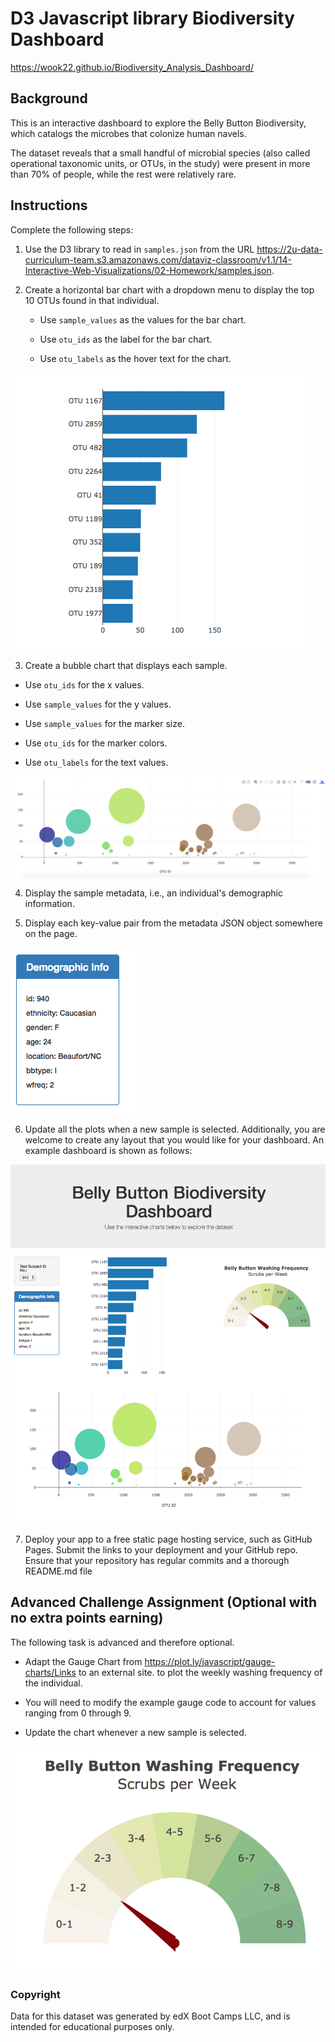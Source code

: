 # D3 Javascript library Biodiversity Dashboard

https://wook22.github.io/Biodiversity_Analysis_Dashboard/

## Background

This is an interactive dashboard to explore the Belly Button Biodiversity, which catalogs the microbes that colonize human navels.

The dataset reveals that a small handful of microbial species (also called operational taxonomic units, or OTUs, in the study) were present in more than 70% of people, while the rest were relatively rare.

## Instructions
Complete the following steps:

1. Use the D3 library to read in `samples.json` from the URL https://2u-data-curriculum-team.s3.amazonaws.com/dataviz-classroom/v1.1/14-Interactive-Web-Visualizations/02-Homework/samples.json.

2. Create a horizontal bar chart with a dropdown menu to display the top 10 OTUs found in that individual.

   * Use `sample_values` as the values for the bar chart.

   * Use `otu_ids` as the label for the bar chart.

   * Use `otu_labels` as the hover text for the chart.

![](images/hw01.png)

3. Create a bubble chart that displays each sample.

  * Use `otu_ids` for the x values.

  * Use `sample_values` for the y values.

  * Use `sample_values` for the marker size.

  * Use `otu_ids` for the marker colors.

  * Use `otu_labels` for the text values.

![](images/bubble_chart.png)

4. Display the sample metadata, i.e., an individual's demographic information.

5. Display each key-value pair from the metadata JSON object somewhere on the page.

![](images/hw03.png)

6. Update all the plots when a new sample is selected. Additionally, you are welcome to create any layout that you would like for your dashboard. An example dashboard is shown as follows:

![](images/hw02.png)

7. Deploy your app to a free static page hosting service, such as GitHub Pages. Submit the links to your deployment and your GitHub repo. Ensure that your repository has regular commits and a thorough README.md file

## Advanced Challenge Assignment (Optional with no extra points earning)

The following task is advanced and therefore optional.

* Adapt the Gauge Chart from https://plot.ly/javascript/gauge-charts/Links to an external site. to plot the weekly washing frequency of the individual.

* You will need to modify the example gauge code to account for values ranging from 0 through 9.

* Update the chart whenever a new sample is selected.

![](images/gauge.png)

### Copyright

Data for this dataset was generated by edX Boot Camps LLC, and is intended for educational purposes only.
